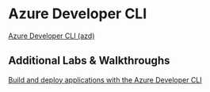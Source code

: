 # Azure Developer CLI

[Azure Developer CLI (azd)](https://learn.microsoft.com/en-us/azure/developer/azure-developer-cli/)

## Additional Labs & Walkthroughs

[Build and deploy applications with the Azure Developer CLI](https://learn.microsoft.com/en-us/training/paths/azure-developer-cli/)
